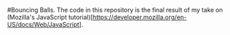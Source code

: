 #Bouncing Balls.
The code in this repository is the final result of my take on (Mozilla's JavaScript tutorial)[https://developer.mozilla.org/en-US/docs/Web/JavaScript].